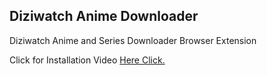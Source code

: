 ## Diziwatch Anime Downloader
Diziwatch Anime and Series Downloader Browser Extension

Click for Installation Video [Here Click.](https://vimeo.com/manage/videos/1005215083)
